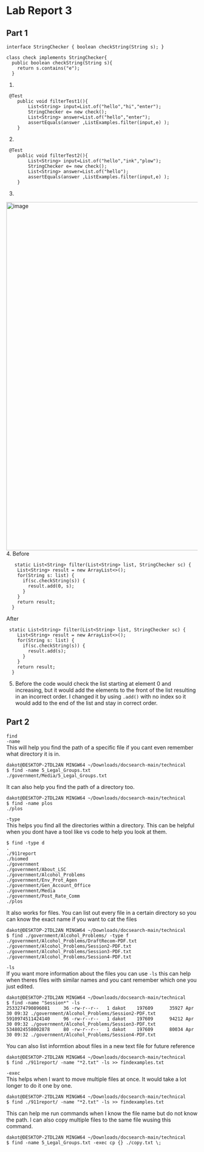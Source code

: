 # Lab Report 3
## Part 1
```
interface StringChecker { boolean checkString(String s); }

class check implements StringChecker{
  public boolean checkString(String s){
    return s.contains("e");
  }
```
1. 
```
 @Test
    public void filterTest1(){
        List<String> input=List.of("hello","hi","enter");
        StringChecker e= new check();
        List<String> answer=List.of("hello","enter");
        assertEquals(answer ,ListExamples.filter(input,e) );
    }
```
2. 
```
 @Test
    public void filterTest2(){
        List<String> input=List.of("hello","ink","plow");
        StringChecker e= new check();
        List<String> answer=List.of("hello");
        assertEquals(answer ,ListExamples.filter(input,e) );
    }
```
3. 
<img width="917" alt="image" src="https://github.com/coda289/cse15l-lab-report/assets/148298382/c5f61195-ae24-44cb-b440-86cdbfc05b40"> \
4. Before
```
   static List<String> filter(List<String> list, StringChecker sc) {
    List<String> result = new ArrayList<>();
    for(String s: list) {
      if(sc.checkString(s)) {
        result.add(0, s);
      }
    }
    return result;
  }
```
After
```
 static List<String> filter(List<String> list, StringChecker sc) {
    List<String> result = new ArrayList<>();
    for(String s: list) {
      if(sc.checkString(s)) {
        result.add(s);
      }
    }
    return result;
  }
```
5. Before the code would check the list starting at element 0 and increasing, but it would add the elements to the front of the list resulting in an incorrect order. I changed it by using `.add()` with no index so it would add to the end of the list and stay in correct order.
## Part 2
`find` \
`-name` \
This will help you find the path of a specific file if you cant even remember what directory it is in. 
```
dakot@DESKTOP-2TDL2AN MINGW64 ~/Downloads/docsearch-main/technical   
$ find -name 5_Legal_Groups.txt
./government/Media/5_Legal_Groups.txt
```
It can also help you find the path of a directory too.
```
dakot@DESKTOP-2TDL2AN MINGW64 ~/Downloads/docsearch-main/technical
$ find -name plos
./plos
```
`-type` \
This helps you find all the directories within a directory. This can be helpful when you dont have a tool like vs code to help you look at them. 
```
$ find -type d
.
./911report
./biomed
./government
./government/About_LSC
./government/Alcohol_Problems
./government/Env_Prot_Agen
./government/Gen_Account_Office
./government/Media
./government/Post_Rate_Comm
./plos
```
It also works for files. You can list out every file in a certain directory so you can know the exact name if you want to cat the files
```
dakot@DESKTOP-2TDL2AN MINGW64 ~/Downloads/docsearch-main/technical   
$ find ./government/Alcohol_Problems/ -type f
./government/Alcohol_Problems/DraftRecom-PDF.txt
./government/Alcohol_Problems/Session2-PDF.txt
./government/Alcohol_Problems/Session3-PDF.txt
./government/Alcohol_Problems/Session4-PDF.txt
```
`-ls` \
If you want more information about the files you can use `-ls` this can help when theres files with similar names and you cant remember which one you just edited. 
```
dakot@DESKTOP-2TDL2AN MINGW64 ~/Downloads/docsearch-main/technical   
$ find -name "Session*" -ls
2533274790896081     36 -rw-r--r--   1 dakot    197609      35927 Apr 30 09:32 ./government/Alcohol_Problems/Session2-PDF.txt
5910974511424140     96 -rw-r--r--   1 dakot    197609      94212 Apr 30 09:32 ./government/Alcohol_Problems/Session3-PDF.txt
5348024558002878     80 -rw-r--r--   1 dakot    197609      80034 Apr 30 09:32 ./government/Alcohol_Problems/Session4-PDF.txt
```
You can also list informtion about files in a new text file for future reference
```
dakot@DESKTOP-2TDL2AN MINGW64 ~/Downloads/docsearch-main/technical   
$ find ./911report/ -name "*2.txt" -ls >> findexamples.txt
```
`-exec` \
This helps when I want to move multiple files at once. It would take a lot longer to do it one by one. 
```
dakot@DESKTOP-2TDL2AN MINGW64 ~/Downloads/docsearch-main/technical   
$ find ./911report/ -name "*2.txt" -ls >> findexamples.txt
```
This can help me run commands when I know the file name but do not know the path. I can also copy multiple files to the same file wusing this command. 
```
dakot@DESKTOP-2TDL2AN MINGW64 ~/Downloads/docsearch-main/technical
$ find -name 5_Legal_Groups.txt -exec cp {} ./copy.txt \;
```

